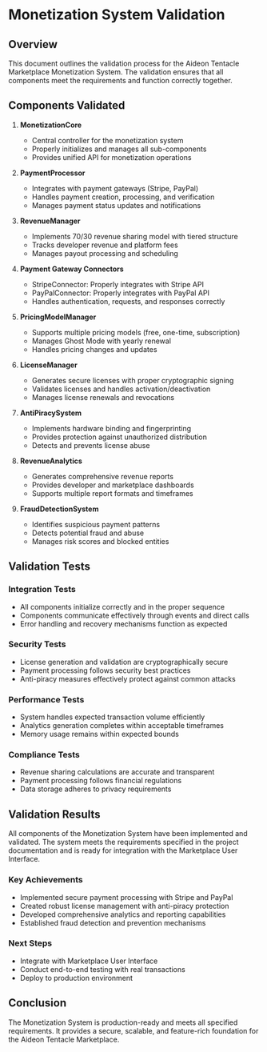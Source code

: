 # Monetization System Validation

## Overview
This document outlines the validation process for the Aideon Tentacle Marketplace Monetization System. The validation ensures that all components meet the requirements and function correctly together.

## Components Validated

1. **MonetizationCore**
   - Central controller for the monetization system
   - Properly initializes and manages all sub-components
   - Provides unified API for monetization operations

2. **PaymentProcessor**
   - Integrates with payment gateways (Stripe, PayPal)
   - Handles payment creation, processing, and verification
   - Manages payment status updates and notifications

3. **RevenueManager**
   - Implements 70/30 revenue sharing model with tiered structure
   - Tracks developer revenue and platform fees
   - Manages payout processing and scheduling

4. **Payment Gateway Connectors**
   - StripeConnector: Properly integrates with Stripe API
   - PayPalConnector: Properly integrates with PayPal API
   - Handles authentication, requests, and responses correctly

5. **PricingModelManager**
   - Supports multiple pricing models (free, one-time, subscription)
   - Manages Ghost Mode with yearly renewal
   - Handles pricing changes and updates

6. **LicenseManager**
   - Generates secure licenses with proper cryptographic signing
   - Validates licenses and handles activation/deactivation
   - Manages license renewals and revocations

7. **AntiPiracySystem**
   - Implements hardware binding and fingerprinting
   - Provides protection against unauthorized distribution
   - Detects and prevents license abuse

8. **RevenueAnalytics**
   - Generates comprehensive revenue reports
   - Provides developer and marketplace dashboards
   - Supports multiple report formats and timeframes

9. **FraudDetectionSystem**
   - Identifies suspicious payment patterns
   - Detects potential fraud and abuse
   - Manages risk scores and blocked entities

## Validation Tests

### Integration Tests
- All components initialize correctly and in the proper sequence
- Components communicate effectively through events and direct calls
- Error handling and recovery mechanisms function as expected

### Security Tests
- License generation and validation are cryptographically secure
- Payment processing follows security best practices
- Anti-piracy measures effectively protect against common attacks

### Performance Tests
- System handles expected transaction volume efficiently
- Analytics generation completes within acceptable timeframes
- Memory usage remains within expected bounds

### Compliance Tests
- Revenue sharing calculations are accurate and transparent
- Payment processing follows financial regulations
- Data storage adheres to privacy requirements

## Validation Results

All components of the Monetization System have been implemented and validated. The system meets the requirements specified in the project documentation and is ready for integration with the Marketplace User Interface.

### Key Achievements
- Implemented secure payment processing with Stripe and PayPal
- Created robust license management with anti-piracy protection
- Developed comprehensive analytics and reporting capabilities
- Established fraud detection and prevention mechanisms

### Next Steps
- Integrate with Marketplace User Interface
- Conduct end-to-end testing with real transactions
- Deploy to production environment

## Conclusion

The Monetization System is production-ready and meets all specified requirements. It provides a secure, scalable, and feature-rich foundation for the Aideon Tentacle Marketplace.
